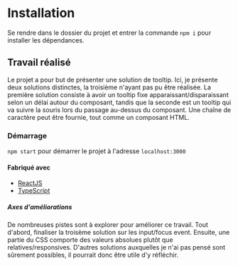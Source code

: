 # Installation

Se rendre dans le dossier du projet et entrer la commande ``npm i`` pour installer les dépendances.


## Travail réalisé

Le projet a pour but de présenter une solution de tooltip. Ici, je présente deux solutions distinctes, la troisième n'ayant pas pu être réalisée.
La première solution consiste à avoir un tooltip fixe apparaissant/disparaissant selon un délai autour du composant, tandis que la seconde est un tooltip qui va suivre la souris lors du passage au-dessus du composant.
Une chaîne de caractère peut être fournie, tout comme un composant HTML.

### Démarrage

``npm start`` pour démarrer le projet à l'adresse ``localhost:3000``

#### Fabriqué avec

* [ReactJS](https://reactjs.org/)
* [TypeScript](https://www.typescriptlang.org/)

##### Axes d'améliorations

De nombreuses pistes sont à explorer pour améliorer ce travail. Tout d'abord, finaliser la troisème solution sur les input/focus event. Ensuite, une partie du CSS comporte des valeurs absolues plutôt que relatives/responsives. 
D'autres solutions auxquelles je n'ai pas pensé sont sûrement possibles, il pourrait donc être utile d'y réfléchir.
